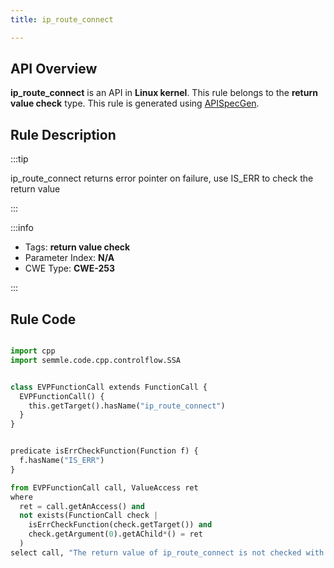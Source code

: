 ```yaml
---
title: ip_route_connect

---
```



## API Overview
**ip_route_connect** is an API in **Linux kernel**. This rule belongs to the **return value check** type. This rule is generated using [APISpecGen](../../tools/APISpecGen).
## Rule Description

:::tip

ip_route_connect returns error pointer on failure, use IS_ERR to check the return value

:::

:::info

- Tags: **return value check**
- Parameter Index: **N/A**
- CWE Type: **CWE-253**

:::

## Rule Code
```python

import cpp
import semmle.code.cpp.controlflow.SSA


class EVPFunctionCall extends FunctionCall {
  EVPFunctionCall() {
    this.getTarget().hasName("ip_route_connect")
  }
}


predicate isErrCheckFunction(Function f) {
  f.hasName("IS_ERR") 
}

from EVPFunctionCall call, ValueAccess ret
where
  ret = call.getAnAccess() and
  not exists(FunctionCall check |
    isErrCheckFunction(check.getTarget()) and
    check.getArgument(0).getAChild*() = ret
  )
select call, "The return value of ip_route_connect is not checked with IS_ERR."
    
```